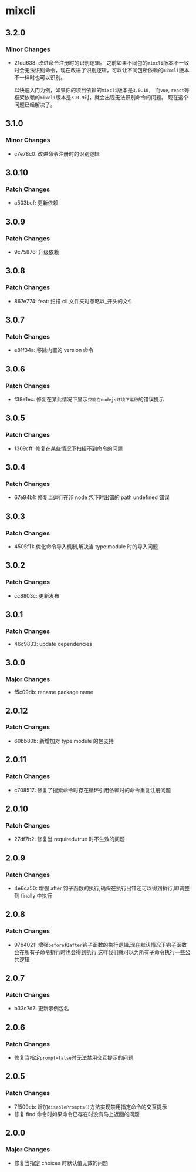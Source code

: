 # mixcli

## 3.2.0

### Minor Changes

- 21dd638: 改进命令注册时的识别逻辑。
  之前如果不同包的`mixcli`版本不一致时会无法识别命令，现在改进了识别逻辑，可以让不同包所依赖的`mixcli`版本不一样时也可以识别。

  以快速入门为例，如果你的项目依赖的`mixcli`版本是`3.0.10`，
  而`vue`, `react`等框架依赖的`mixcli`版本是`3.0.9`时，就会出现无法识别命令的问题。
  现在这个问题已经解决了。

## 3.1.0

### Minor Changes

- c7e78c0: 改进命令注册时的识别逻辑

## 3.0.10

### Patch Changes

- a503bcf: 更新依赖

## 3.0.9

### Patch Changes

- 9c75876: 升级依赖

## 3.0.8

### Patch Changes

- 867e774: feat: 扫描 cli 文件夹时忽略以\_开头的文件

## 3.0.7

### Patch Changes

- e81f34a: 移除内置的 version 命令

## 3.0.6

### Patch Changes

- f38e1ec: 修复在某此情况下显示`只能在nodejs环境下运行`的错误提示

## 3.0.5

### Patch Changes

- 1369cff: 修复在某些情况下扫描不到命令的问题

## 3.0.4

### Patch Changes

- 67e94b1: 修复当运行在非 node 包下时出错的 path undefined 错误

## 3.0.3

### Patch Changes

- 4505f11: 优化命令导入机制,解决当 type:module 时的导入问题

## 3.0.2

### Patch Changes

- cc8803c: 更新发布

## 3.0.1

### Patch Changes

- 46c9833: update dependencies

## 3.0.0

### Major Changes

- f5c09db: rename package name

## 2.0.12

### Patch Changes

- 60bb80b: 新增加对 type:module 的包支持

## 2.0.11

### Patch Changes

- c708517: 修复了搜索命令时存在循环引用依赖时的命令重复注册问题

## 2.0.10

### Patch Changes

- 27df7b2: 修复当 required=true 时不生效的问题

## 2.0.9

### Patch Changes

- 4e6ca50: 增强 after 钩子函数的执行,确保在执行出错还可以得到执行,即调整到 finally 中执行

## 2.0.8

### Patch Changes

- 97b4021: 增强`before`和`after`钩子函数的执行逻辑,现在默认情况下钩子函数会在所有子命令执行时也会得到执行,这样我们就可以为所有子命令执行一些公共逻辑

## 2.0.7

### Patch Changes

- b33c7d7: 更新示例包名

## 2.0.6

### Patch Changes

- 修复当指定`prompt=false`时无法禁用交互提示的问题

## 2.0.5

### Patch Changes

- 7f509eb: 增加`disablePrompts()`方法实现禁用指定命令的交互提示
- 修复 find 命令时如果命令已存在时没有马上返回的问题

## 2.0.0

### Major Changes

- 修复当指定 choices 时默认值无效的问题

